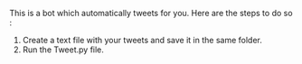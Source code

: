 This is a bot which automatically tweets for you. Here are the steps to do so :
1. Create a text file with your tweets and save it in the same folder.
2. Run the Tweet.py file.
